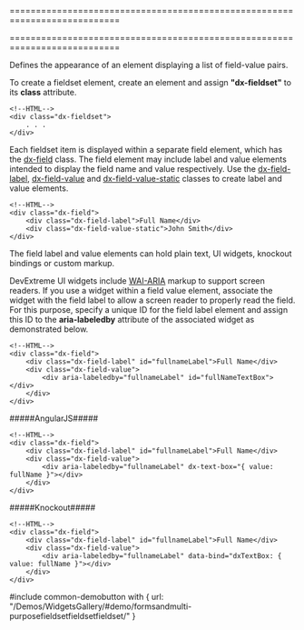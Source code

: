 ===========================================================================
<!--handmade--><!--/handmade-->
===========================================================================

<!--shortDescription-->
Defines the appearance of an element displaying a list of field-value pairs.
<!--/shortDescription-->

<!--fullDescription-->
To create a fieldset element, create an element and assign **"dx-fieldset"** to its **class** attribute.

    <!--HTML-->
    <div class="dx-fieldset">
        . . .
    </div>

Each fieldset item is displayed within a separate field element, which has the [dx-field](/Documentation/ApiReference/UI_Widgets/CSS_Classes/#dx-field) class. The field element may include label and value elements intended to display the field name and value respectively. Use the [dx-field-label](/Documentation/ApiReference/UI_Widgets/CSS_Classes/#dx-field-label), [dx-field-value](/Documentation/ApiReference/UI_Widgets/CSS_Classes/#dx-field-value) and [dx-field-value-static](/Documentation/ApiReference/UI_Widgets/CSS_Classes/#dx-field-value-static) classes to create label and value elements.

    <!--HTML-->
    <div class="dx-field">
        <div class="dx-field-label">Full Name</div>
        <div class="dx-field-value-static">John Smith</div>
    </div>

The field label and value elements can hold plain text, UI widgets, knockout bindings or custom markup.

DevExtreme UI widgets include [WAI-ARIA](http://www.w3.org/WAI/intro/aria.php) markup to support screen readers. If you use a widget within a field value element, associate the widget with the field label to allow a screen reader to properly read the field. For this purpose, specify a unique ID for the field label element and assign this ID to the **aria-labeledby** attribute of the associated widget as demonstrated below.

    <!--HTML-->
    <div class="dx-field">
        <div class="dx-field-label" id="fullnameLabel">Full Name</div>
        <div class="dx-field-value">
            <div aria-labeledby="fullnameLabel" id="fullNameTextBox"></div>
        </div>
    </div>

#####AngularJS#####

    <!--HTML-->
    <div class="dx-field">
        <div class="dx-field-label" id="fullnameLabel">Full Name</div>
        <div class="dx-field-value">
            <div aria-labeledby="fullnameLabel" dx-text-box="{ value: fullName }"></div>
        </div>
    </div>

#####Knockout#####

    <!--HTML-->
    <div class="dx-field">
        <div class="dx-field-label" id="fullnameLabel">Full Name</div>
        <div class="dx-field-value">
            <div aria-labeledby="fullnameLabel" data-bind="dxTextBox: { value: fullName }"></div>
        </div>
    </div>

#include common-demobutton with {
    url: "/Demos/WidgetsGallery/#demo/formsandmulti-purposefieldsetfieldsetfieldset/"
}
<!--/fullDescription-->